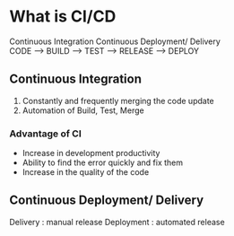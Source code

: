 # What is CI/CD
Continuous Integration Continuous Deployment/ Delivery <br>
CODE --> BUILD --> TEST --> RELEASE --> DEPLOY


## Continuous Integration
1) Constantly and frequently merging the code update
2) Automation of Build, Test, Merge 

### Advantage of CI
- Increase in development productivity
- Ability to find the error quickly and fix them
- Increase in the quality of the code

## Continuous Deployment/ Delivery
Delivery : manual release
Deployment : automated release










